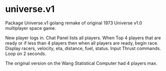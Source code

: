 # universe.v1
Package Universe.v1 golang remake of original 1973 Universe v1.0 multiplayer space game.

New player logs in.
Chat Panel lists all players.
When Top 4 players that are ready or if less than 4 players then when all players are ready, begin race.
Display racers, velocity, eta, distance, fuel, status.
Input Thrust commands.
Loop on 2 seconds.

The original version on the Wang Statistical Computer had 4 players max.
